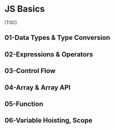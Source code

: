 # JS Basics

[TOC]

## 01-Data Types & Type Conversion

## 02-Expressions & Operators

## 03-Control Flow

## 04-Array & Array API

## 05-Function

## 06-Variable Hoisting, Scope

